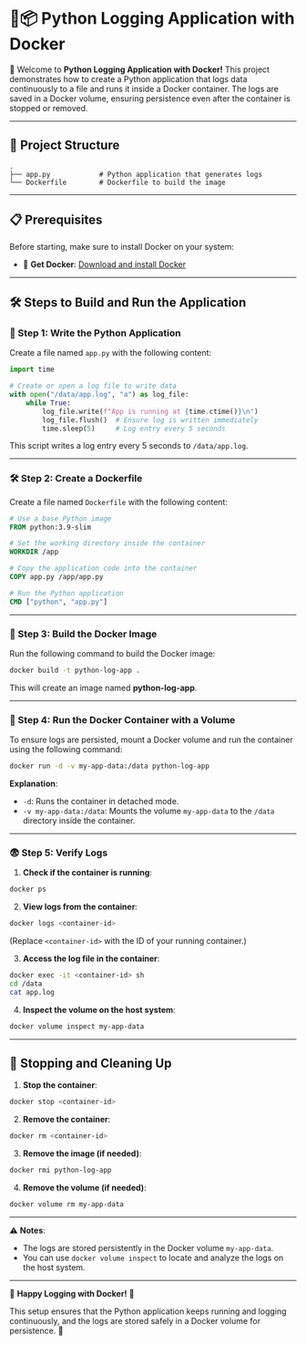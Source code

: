 

# 🐍📦 Python Logging Application with Docker



🚀 Welcome to **Python Logging Application with Docker!** This project demonstrates how to create a Python application that logs data continuously to a file and runs it inside a Docker container. The logs are saved in a Docker volume, ensuring persistence even after the container is stopped or removed.

---

## 📁 Project Structure

```
.
├── app.py            # Python application that generates logs
└── Dockerfile        # Dockerfile to build the image
```

---

## 📋 Prerequisites

Before starting, make sure to install Docker on your system:

- 🚀 **Get Docker**: [Download and install Docker](https://docs.docker.com/get-docker/)

---

## 🛠️ Steps to Build and Run the Application

### 🐍 Step 1: Write the Python Application

Create a file named `app.py` with the following content:

```python
import time

# Create or open a log file to write data
with open("/data/app.log", "a") as log_file:
    while True:
        log_file.write(f"App is running at {time.ctime()}\n")
        log_file.flush()  # Ensure log is written immediately
        time.sleep(5)     # Log entry every 5 seconds
```

This script writes a log entry every 5 seconds to `/data/app.log`.

---

### 🛠️ Step 2: Create a Dockerfile

Create a file named `Dockerfile` with the following content:

```dockerfile
# Use a base Python image
FROM python:3.9-slim

# Set the working directory inside the container
WORKDIR /app

# Copy the application code into the container
COPY app.py /app/app.py

# Run the Python application
CMD ["python", "app.py"]
```

---

### 🚀 Step 3: Build the Docker Image

Run the following command to build the Docker image:

```bash
docker build -t python-log-app .
```

This will create an image named **python-log-app**.

---

### 🚀 Step 4: Run the Docker Container with a Volume

To ensure logs are persisted, mount a Docker volume and run the container using the following command:

```bash
docker run -d -v my-app-data:/data python-log-app
```

**Explanation**:
- `-d`: Runs the container in detached mode.
- `-v my-app-data:/data`: Mounts the volume `my-app-data` to the `/data` directory inside the container.

---

### 😨 Step 5: Verify Logs

1. **Check if the container is running**:

```bash
docker ps
```

2. **View logs from the container**:

```bash
docker logs <container-id>
```
(Replace `<container-id>` with the ID of your running container.)

3. **Access the log file in the container**:

```bash
docker exec -it <container-id> sh
cd /data
cat app.log
```

4. **Inspect the volume on the host system**:

```bash
docker volume inspect my-app-data
```


---

## 🧹 Stopping and Cleaning Up

1. **Stop the container**:

```bash
docker stop <container-id>
```

2. **Remove the container**:

```bash
docker rm <container-id>
```

3. **Remove the image (if needed)**:

```bash
docker rmi python-log-app
```

4. **Remove the volume (if needed)**:

```bash
docker volume rm my-app-data
```

---

⚠️ **Notes**:
- The logs are stored persistently in the Docker volume `my-app-data`.
- You can use `docker volume inspect` to locate and analyze the logs on the host system.

---

🚀 **Happy Logging with Docker!** 🎉

This setup ensures that the Python application keeps running and logging continuously, and the logs are stored safely in a Docker volume for persistence. 🌟


